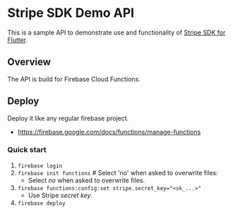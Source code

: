 # Stripe SDK Demo API

This is a sample API to demonstrate use and functionality of [Stripe SDK for Flutter](https://github.com/ezet/stripe-sdk).

## Overview

The API is build for Firebase Cloud Functions.

## Deploy
Deploy it like any regular firebase project.

* https://firebase.google.com/docs/functions/manage-functions

### Quick start

1. `firebase login`
2. `firebase init functions` # Select 'no' when asked to overwrite files:
   * Select *no* when asked to overwrite files.  
3. `firebase functions:config:set stripe.secret_key="<sk_...>"`
   * Use Stripe *secret key*.
4. `firebase deploy`



